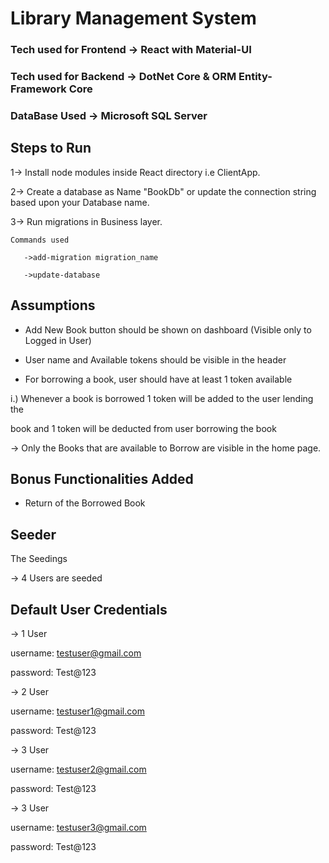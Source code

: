 # Library Management System

### Tech used for Frontend -> React with Material-UI

### Tech used for Backend -> DotNet Core & ORM Entity-Framework Core

### DataBase Used -> Microsoft SQL Server

## Steps to Run

1-> Install node modules inside React directory i.e ClientApp.

2-> Create a database as Name "BookDb" or update the connection string based upon your Database name.

3-> Run migrations in Business layer.

    Commands used

       ->add-migration migration_name

       ->update-database

## Assumptions

- Add New Book button should be shown on dashboard (Visible only to Logged in User)

- User name and Available tokens should be visible in the header

- For borrowing a book, user should have at least 1 token available

i.) Whenever a book is borrowed 1 token will be added to the user lending the

book and 1 token will be deducted from user borrowing the book

-> Only the Books that are available to Borrow are visible in the home page.

## Bonus Functionalities Added

- Return of the Borrowed Book

## Seeder

The Seedings

-> 4 Users are seeded

## Default User Credentials

-> 1 User

username: testuser@gmail.com

password: Test@123

-> 2 User

username: testuser1@gmail.com

password: Test@123

-> 3 User

username: testuser2@gmail.com

password: Test@123

-> 3 User

username: testuser3@gmail.com

password: Test@123
